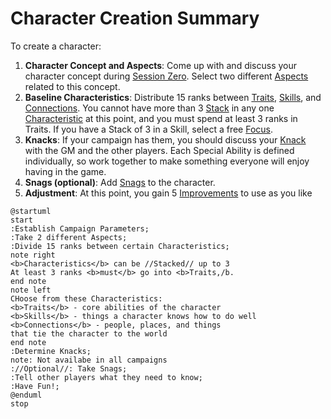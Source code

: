 # Character Creation Summary

To create a character:

1. **Character Concept and Aspects**: Come up with and discuss your character concept during [Session Zero](SessionZero.md). Select two different [Aspects](Aspects.md) related to this concept.
2. **Baseline Characteristics**: Distribute 15 ranks between [Traits](Traits.md), [Skills](Skills.md), and [Connections](Connections.md). You cannot have more than 3 [Stack](Stack.md) in any one [Characteristic](Characteristic.md) at this point, and you must spend at least 3 ranks in Traits. If you have a Stack of 3 in a Skill, select a free [Focus](Foci.md).
3. **Knacks**: If your campaign has them, you should discuss your [Knack](Knacks.md) with the GM and the other players. Each Special Ability is defined individually, so work together to make something everyone will enjoy having in the game.
4. **Snags (optional)**: Add [Snags](Snags.md) to the character.
5. **Adjustment**: At this point, you gain 5 [Improvements](Improvement.md) to use as you like

```plantuml
@startuml
start
:Establish Campaign Parameters;
:Take 2 different Aspects;
:Divide 15 ranks between certain Characteristics;
note right
<b>Characteristics</b> can be //Stacked// up to 3
At least 3 ranks <b>must</b> go into <b>Traits,/b.
end note
note left
CHoose from these Characteristics:
<b>Traits</b> - core abilities of the character
<b>Skills</b> - things a character knows how to do well
<b>Connections</b> - people, places, and things
that tie the character to the world
end note
:Determine Knacks;
note: Not availabe in all campaigns
://Optional//: Take Snags;
:Tell other players what they need to know;
:Have Fun!;
@enduml
stop
```
